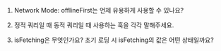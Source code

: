 1. Network Mode: offlineFirst는 언제 유용하게 사용할 수 있나요?

2. 정적 쿼리일 때 동적 쿼리일 때 사용하는 훅을 각각 말해주세요.

3. isFetching은 무엇인가요? 초기 로딩 시 isFetching의 값은 어떤 상태일까요?
